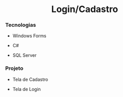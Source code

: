 # <div align="center"> Login/Cadastro </div>


### Tecnologias

- Windows Forms

- C#

- SQL Server


### Projeto

- Tela de Cadastro

- Tela de Login

